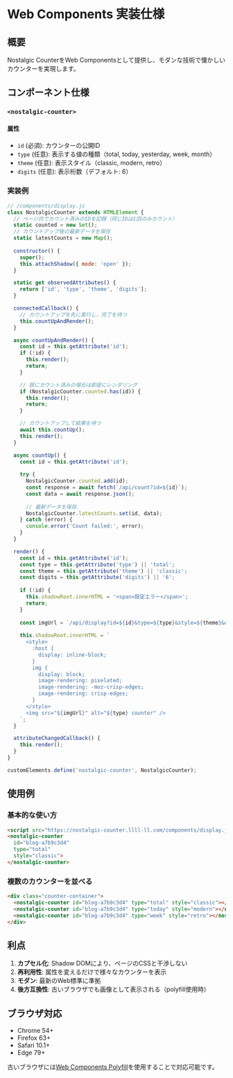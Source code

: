 # Web Components 実装仕様

## 概要

Nostalgic CounterをWeb Componentsとして提供し、モダンな技術で懐かしいカウンターを実現します。

## コンポーネント仕様

### `<nostalgic-counter>`

#### 属性
- `id` (必須): カウンターの公開ID
- `type` (任意): 表示する値の種類（total, today, yesterday, week, month）
- `theme` (任意): 表示スタイル（classic, modern, retro）
- `digits` (任意): 表示桁数（デフォルト: 6）

### 実装例

```javascript
// /components/display.js
class NostalgicCounter extends HTMLElement {
  // ページ内でカウント済みのIDを記録（同じIDは1回のみカウント）
  static counted = new Set();
  // カウントアップ後の最新データを保存
  static latestCounts = new Map();
  
  constructor() {
    super();
    this.attachShadow({ mode: 'open' });
  }

  static get observedAttributes() {
    return ['id', 'type', 'theme', 'digits'];
  }

  connectedCallback() {
    // カウントアップを先に実行し、完了を待つ
    this.countUpAndRender();
  }

  async countUpAndRender() {
    const id = this.getAttribute('id');
    if (!id) {
      this.render();
      return;
    }

    // 既にカウント済みの場合は即座にレンダリング
    if (NostalgicCounter.counted.has(id)) {
      this.render();
      return;
    }

    // カウントアップして結果を待つ
    await this.countUp();
    this.render();
  }

  async countUp() {
    const id = this.getAttribute('id');
    
    try {
      NostalgicCounter.counted.add(id);
      const response = await fetch(`/api/count?id=${id}`);
      const data = await response.json();
      
      // 最新データを保存
      NostalgicCounter.latestCounts.set(id, data);
    } catch (error) {
      console.error('Count failed:', error);
    }
  }

  render() {
    const id = this.getAttribute('id');
    const type = this.getAttribute('type') || 'total';
    const theme = this.getAttribute('theme') || 'classic';
    const digits = this.getAttribute('digits') || '6';
    
    if (!id) {
      this.shadowRoot.innerHTML = '<span>設定エラー</span>';
      return;
    }
    
    const imgUrl = `/api/display?id=${id}&type=${type}&style=${theme}&digits=${digits}`;
    
    this.shadowRoot.innerHTML = `
      <style>
        :host {
          display: inline-block;
        }
        img {
          display: block;
          image-rendering: pixelated;
          image-rendering: -moz-crisp-edges;
          image-rendering: crisp-edges;
        }
      </style>
      <img src="${imgUrl}" alt="${type} counter" />
    `;
  }

  attributeChangedCallback() {
    this.render();
  }
}

customElements.define('nostalgic-counter', NostalgicCounter);
```

## 使用例

### 基本的な使い方
```html
<script src="https://nostalgic-counter.llll-ll.com/components/display.js"></script>
<nostalgic-counter 
  id="blog-a7b9c3d4"
  type="total"
  style="classic">
</nostalgic-counter>
```

### 複数のカウンターを並べる
```html
<div class="counter-container">
  <nostalgic-counter id="blog-a7b9c3d4" type="total" style="classic"></nostalgic-counter>
  <nostalgic-counter id="blog-a7b9c3d4" type="today" style="modern"></nostalgic-counter>
  <nostalgic-counter id="blog-a7b9c3d4" type="week" style="retro"></nostalgic-counter>
</div>
```

## 利点

1. **カプセル化**: Shadow DOMにより、ページのCSSと干渉しない
2. **再利用性**: 属性を変えるだけで様々なカウンターを表示
3. **モダン**: 最新のWeb標準に準拠
4. **後方互換性**: 古いブラウザでも画像として表示される（polyfill使用時）

## ブラウザ対応

- Chrome 54+
- Firefox 63+
- Safari 10.1+
- Edge 79+

古いブラウザには[Web Components Polyfill](https://github.com/webcomponents/polyfills)を使用することで対応可能です。